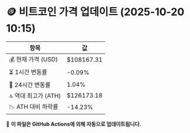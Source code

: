 # 🪙 비트코인 가격 업데이트 (2025-10-20 10:15)

| 항목                | 값 |
|--------------------|----------------|
| 💰 현재 가격 (USD) | $108167.31 |
| ⏳ 1시간 변동률    | -0.09% |
| 📆 24시간 변동률   | 1.04% |
| 🔝 역대 최고가 (ATH) | $126173.18 |
| 📉 ATH 대비 하락률 | -14.23% |

🔄 **이 파일은 GitHub Actions에 의해 자동으로 업데이트됩니다.**
